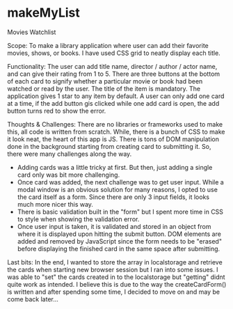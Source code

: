 # makeMyList
Movies Watchlist

Scope: 
To make a library application where user can add their favorite movies, shows, or books. I have used CSS grid to neatly display each title.

Functionality:
The user can add title name, director / author / actor name, and can give their rating from 1 to 5. There are three buttons at the bottom of each card to signify whether a particular movie or book had been watched or read by the user.
The title of the item is mandatory. The application gives 1 star to any item by default.
A user can only add one card at a time, if the add button gis clicked while one add card is open, the add button turns red to show the error.

Thoughts & Challenges:
There are no libraries or frameworks used to make this, all code is written from scratch.
While, there is a bunch of CSS to make it look neat, the heart of this app is JS. There is tons of DOM manipulation done in the background starting from creating card to submitting it. So, there were many challenges along the way.
- Adding cards was a little tricky at first. But then, just adding a single card only was bit more challenging.
- Once card was added, the next challenge was to get user input. While a modal window is an obvious solution for many reasons, I opted to use the card itself as a form. Since there are only 3 input fields, it looks much more nicer this way.
- There is basic validation built in the "form" but I spent more time in CSS to style when showing the validation error.
- Once user input is taken, it is validated and stored in an object from where it is displayed upon hitting the submit button. DOM elements are added and removed by JavaScript since the form needs to be "erased" before displaying the finished card in the same space after submitting.

Last bits:
In the end, I wanted to store the array in localstorage and retrieve the cards when starting new browser session but I ran into some issues. I was able to "set" the cards created in to the localstorage but "getting" didnt quite work as intended. I believe this is due to the way the createCardForm() is written and after spending some time, I decided to move on and may be come back later...
